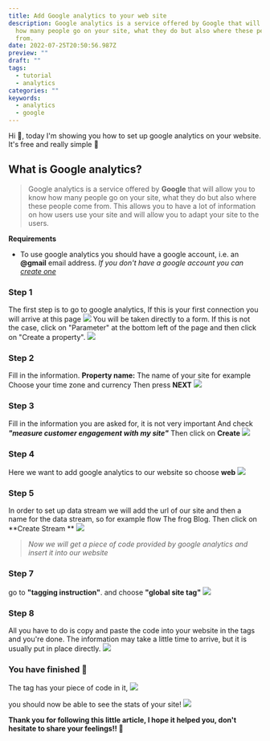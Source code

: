 ```yaml
---
title: Add Google analytics to your web site
description: Google analytics is a service offered by Google that will allow you to know
  how many people go on your site, what they do but also where these people come
  from.
date: 2022-07-25T20:50:56.987Z
preview: ""
draft: ""
tags:
  - tutorial
  - analytics
categories: ""
keywords:
  - analytics
  - google
---
```


Hi 👋, today I'm showing you how to set up google analytics on your website. 
It's free and really simple 🥳

## What is Google analytics?
> Google analytics is a service offered by **Google** that will allow you to know how many people go on your site, what they do but also where these people come from. This allows
> you to have a lot of information on how users use your site and will
> allow you to adapt your site to the users.

**Requirements**
 - To use google analytics you should have a google account, i.e. an
   **@gmail** email address.
*If you don't have a google account you can [create one](https://accounts.google.com/signup/v2/webcreateaccount?flowName=GlifWebSignIn&flowEntry=SignUp)*

### Step 1
The first step is to go to google analytics, 
If this is your first connection you will arrive at this page 
![](/google-analytics/welcome.png)
You will be taken directly to a form.
If this is not the case, click on "Parameter" at the bottom left of the page
and then click on "Create a property".
![](/google-analytics/property1.png)

### Step 2 
Fill in the information.
**Property name:** The name of your site for example
Choose your time zone and currency
Then press **NEXT**
![](/google-analytics/CreateProperty.png)

### Step 3
Fill in the information you are asked for, it is not very important
And check ***"measure customer engagement with my site"*** 
Then click on **Create**
![](/google-analytics/informationsSite.png)

### Step 4 
Here we want to add google analytics to our website so choose **web** 
![](/google-analytics/WebSelection.png)

### Step 5 
In order to set up data stream we will add the url of our site and then a name for the data stream, so for example flow The frog Blog.
Then click on **Create Stream **
![](/google-analytics/createStream.png)

> *Now we will get a piece of code provided by google analytics and insert it into our website*

### Step 7
go to **"tagging instruction"**.
and choose **"global site tag"**
![](/google-analytics/code.png)

### Step 8 
All you have to do is copy and paste the code into your website in the **<head>** tags and you're done.
The information may take a little time to arrive, but it is usually put in place directly.
![](/google-analytics/MessageInfo.png)

### You have finished 🥳
The <head> tag has your piece of code in it, 
![](/google-analytics/finalCode.png)

you should now be able to see the stats of your site! 
![](/google-analytics/dashboardGoogle.png)


**Thank you for following this little article, I hope it helped you, don't hesitate to share your feelings!! 👋**
